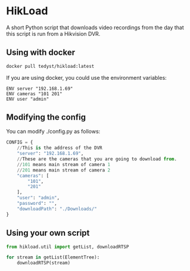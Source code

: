 # HikLoad

A short Python script that downloads video recordings from the day that this script is run from a Hikvision DVR.

## Using with docker

```sh
docker pull tedyst/hikload:latest
```

If you are using docker, you could use the environment variables:

```docker
ENV server "192.168.1.69"
ENV cameras "101 201"
ENV user "admin"
```

## Modifying the config

You can modify ./config.py as follows:

```python
CONFIG = {
    //This is the address of the DVR
    "server": "192.168.1.69",
    //These are the cameras that you are going to download from.
    //101 means main stream of camera 1
    //201 means main stream of camera 2
    "cameras": [
        "101",
        "201"
    ],
    "user": "admin",
    "password": "",
    "downloadPath": "./Downloads/"
}
```

## Using your own script

```python
from hikload.util import getList, downloadRTSP

for stream in getList(ElementTree):
    downloadRTSP(stream)
```